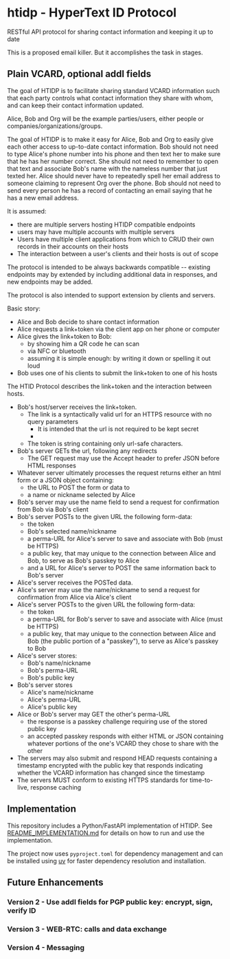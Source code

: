 # htidp - HyperText ID Protocol

RESTful API protocol for sharing contact information and keeping it up to date

This is a proposed email killer. But it accomplishes the task in stages.

## Plain VCARD, optional addl fields

The goal of HTIDP is to facilitate sharing standard VCARD information
such that each party controls what contact information they share with whom,
and can keep their contact information updated.

Alice, Bob and Org will be the example parties/users, either people or
companies/organizations/groups.

The goal of HTIDP is to make it easy for Alice, Bob and Org to easily give each
other access to up-to-date contact information. Bob should not need to type
Alice's phone number into his phone and then text her to make sure that he
has her number correct. She should not need to remember to open that text and
associate Bob's name with the nameless number that just texted her. Alice
should never have to repeatedly spell her email address to someone claiming to
represent Org over the phone. Bob should not need to send every person he
has a record of contacting an email saying that he has a new email address.

It is assumed:

- there are multiple servers hosting HTIDP compatible endpoints
- users may have multiple accounts with multiple servers
- Users have multiple client applications from which to CRUD their own records in their accounts on their hosts
- The interaction between a user's clients and their hosts is out of scope


The protocol is intended to be always backwards compatible --
existing endpoints may by extended by including additional data in responses,
and new endpoints may be added.

The protocol is also intended to support extension by clients and servers.


Basic story:

- Alice and Bob decide to share contact information
- Alice requests a link+token via the client app on her phone or computer
- Alice gives the link+token to Bob:
  - by showing him a QR code he can scan
  - via NFC or bluetooth
  - assuming it is simple enough: by writing it down or spelling it out loud
- Bob uses one of his clients to submit the link+token to one of his hosts

The HTID Protocol describes the link+token and the interaction between hosts.

- Bob's host/server receives the link+token.
  - The link is a syntactically valid url for an HTTPS resource with no query parameters
    - It is intended that the url is not required to be kept secret
    -
  - The token is string containing only url-safe characters.
- Bob's server GETs the url, following any redirects
  - The GET request may use the Accept header to prefer JSON before HTML responses
- Whatever server ultimately processes the request returns either an html form or a JSON object containing:
  - the URL to POST the form or data to
  - a name or nickname selected by Alice
- Bob's server may use the name field to send a request for confirmation from Bob via Bob's client
- Bob's server POSTs to the given URL the following form-data:
  - the token
  - Bob's selected name/nickname
  - a perma-URL for Alice's server to save and associate with Bob (must be HTTPS)
  - a public key, that may unique to the connection between Alice and Bob, to serve as Bob's passkey to Alice
  - and a URL for Alice's server to POST the same information back to Bob's server
- Alice's server receives the POSTed data.
- Alice's server may use the name/nickname to send a request for confirmation from Alice via Alice's client
- Alice's server POSTs to the given URL the following form-data:
  - the token
  - a perma-URL for Bob's server to save and associate with Alice (must be HTTPS)
  - a public key, that may unique to the connection between Alice and Bob (the public portion of a "passkey"), to serve as Alice's passkey to Bob
- Alice's server stores:
  - Bob's name/nickname
  - Bob's perma-URL
  - Bob's public key
- Bob's server stores
  - Alice's name/nickname
  - Alice's perma-URL
  - Alice's public key
- Alice or Bob's server may GET the other's perma-URL
  - the response is a passkey challenge requiring use of the stored public key
  - an accepted passkey responds with either HTML or JSON containing whatever portions of the one's VCARD they chose to share with the other
- The servers may also submit and respond HEAD requests containing a timestamp encrypted with the public key that responds indicating whether the VCARD information has changed since the timestamp
- The servers MUST conform to existing HTTPS standards for time-to-live, response caching

## Implementation

This repository includes a Python/FastAPI implementation of HTIDP.
See [README_IMPLEMENTATION.md](README_IMPLEMENTATION.md) for details on how to run and use the implementation.

The project now uses `pyproject.toml` for dependency management and can be installed using [uv](https://github.com/astral-sh/uv) for faster dependency resolution and installation.

## Future Enhancements

### Version 2 - Use addl fields for PGP public key: encrypt, sign, verify ID

### Version 3 - WEB-RTC: calls and data exchange

### Version 4 - Messaging